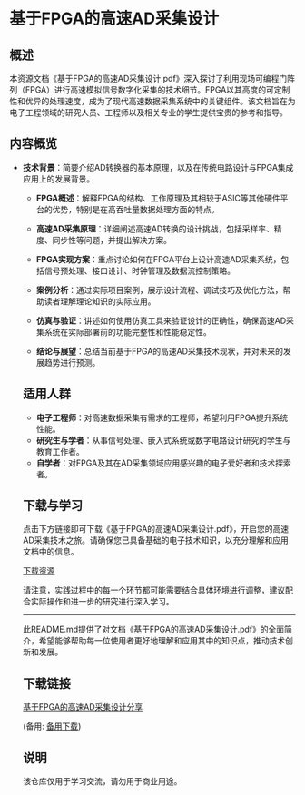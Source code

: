 # 基于FPGA的高速AD采集设计

## 概述

本资源文档《基于FPGA的高速AD采集设计.pdf》深入探讨了利用现场可编程门阵列（FPGA）进行高速模拟信号数字化采集的技术细节。FPGA以其高度的可定制性和优异的处理速度，成为了现代高速数据采集系统中的关键组件。该文档旨在为电子工程领域的研究人员、工程师以及相关专业的学生提供宝贵的参考和指导。

## 内容概览

- **技术背景**：简要介绍AD转换器的基本原理，以及在传统电路设计与FPGA集成应用上的发展背景。

  - **FPGA概述**：解释FPGA的结构、工作原理及其相较于ASIC等其他硬件平台的优势，特别是在高吞吐量数据处理方面的特点。

  - **高速AD采集原理**：详细阐述高速AD转换的设计挑战，包括采样率、精度、同步性等问题，并提出解决方案。

  - **FPGA实现方案**：重点讨论如何在FPGA平台上设计高速AD采集系统，包括信号预处理、接口设计、时钟管理及数据流控制策略。

  - **案例分析**：通过实际项目案例，展示设计流程、调试技巧及优化方法，帮助读者理解理论知识的实际应用。

  - **仿真与验证**：讲述如何使用仿真工具来验证设计的正确性，确保高速AD采集系统在实际部署前的功能完整性和性能稳定性。

  - **结论与展望**：总结当前基于FPGA的高速AD采集技术现状，并对未来的发展趋势进行预测。

  ## 适用人群

  - **电子工程师**：对高速数据采集有需求的工程师，希望利用FPGA提升系统性能。
  - **研究生与学者**：从事信号处理、嵌入式系统或数字电路设计研究的学生与教育工作者。
  - **自学者**：对FPGA及其在AD采集领域应用感兴趣的电子爱好者和技术探索者。

  ## 下载与学习

  点击下方链接即可下载《基于FPGA的高速AD采集设计.pdf》，开启您的高速AD采集技术之旅。请确保您已具备基础的电子技术知识，以充分理解和应用文档中的信息。

  [下载资源](请在此处替换实际下载链接)

  请注意，实践过程中的每一个环节都可能需要结合具体环境进行调整，建议配合实际操作和进一步的研究进行深入学习。

  ---

  此README.md提供了对文档《基于FPGA的高速AD采集设计.pdf》的全面简介，希望能够帮助每一位使用者更好地理解和应用其中的知识点，推动技术创新和发展。

  ## 下载链接
  [基于FPGA的高速AD采集设计分享](https://pan.quark.cn/s/42cc3e7bad34) 

  (备用: [备用下载](https://pan.baidu.com/s/1i2IiXZpUPHqRetcqu1e0iQ?pwd=1234))

  ## 说明

  该仓库仅用于学习交流，请勿用于商业用途。
